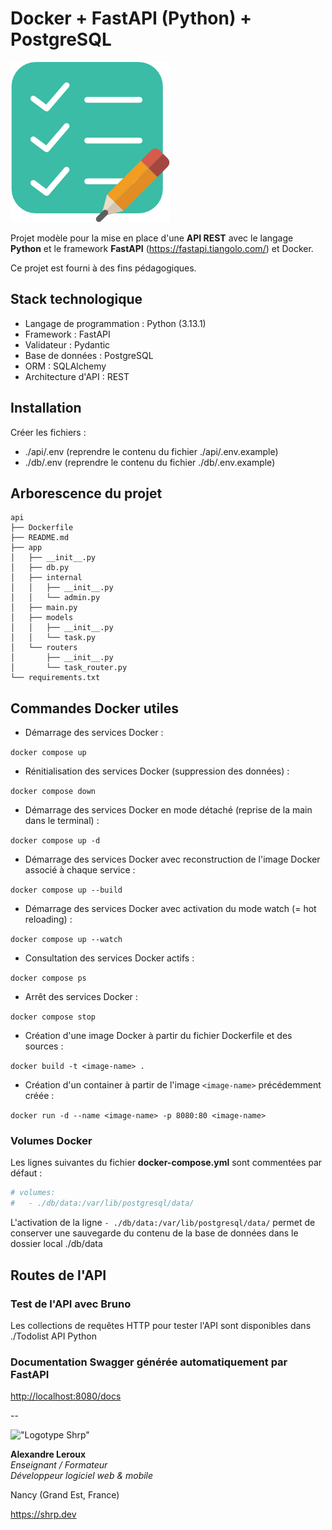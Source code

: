 # Docker + FastAPI (Python) + PostgreSQL

![Todolist](./assets/todolist.png)

Projet modèle pour la mise en place d'une __API REST__ avec le langage __Python__ et le framework __FastAPI__ (<https://fastapi.tiangolo.com/>) et Docker.

Ce projet est fourni à des fins pédagogiques.

## Stack technologique

- Langage de programmation : Python (3.13.1)
- Framework : FastAPI
- Validateur : Pydantic
- Base de données : PostgreSQL
- ORM : SQLAlchemy
- Architecture d'API : REST

## Installation

Créer les fichiers :

- ./api/.env (reprendre le contenu du fichier ./api/.env.example)
- ./db/.env (reprendre le contenu du fichier ./db/.env.example)

## Arborescence du projet

```text
api
├── Dockerfile
├── README.md
├── app
│   ├── __init__.py
│   ├── db.py
│   ├── internal
│   │   ├── __init__.py
│   │   └── admin.py
│   ├── main.py
│   ├── models
│   │   ├── __init__.py
│   │   └── task.py
│   └── routers
│       ├── __init__.py
│       └── task_router.py
└── requirements.txt
```

## Commandes Docker utiles

- Démarrage des services Docker :

`docker compose up`

- Rénitialisation des services Docker (suppression des données) :

`docker compose down`

- Démarrage des services Docker en mode détaché (reprise de la main dans le terminal) :

`docker compose up -d`

- Démarrage des services Docker avec reconstruction de l'image Docker associé à chaque service :

`docker compose up --build`

- Démarrage des services Docker avec activation du mode watch (= hot reloading) :

`docker compose up --watch`

- Consultation des services Docker actifs :

`docker compose ps`

- Arrêt des services Docker :

`docker compose stop`

- Création d'une image Docker à partir du fichier Dockerfile et des sources :

`docker build -t <image-name> .`

- Création d'un container à partir de l'image `<image-name>` précédemment créée :

`docker run -d --name <image-name> -p 8080:80 <image-name>`

### Volumes Docker

Les lignes suivantes du fichier __docker-compose.yml__ sont commentées par défaut :

```YAML
# volumes:
#   - ./db/data:/var/lib/postgresql/data/
```

L'activation de la ligne `- ./db/data:/var/lib/postgresql/data/` permet de conserver une sauvegarde du contenu de la base de données dans le dossier local ./db/data

## Routes de l'API

### Test de l'API avec Bruno

Les collections de requêtes HTTP pour tester l'API sont disponibles dans ./Todolist API Python

### Documentation Swagger générée automatiquement par FastAPI

<http://localhost:8080/docs>

--

!["Logotype Shrp"](https://sherpa.one/images/sherpa-logotype.png)

__Alexandre Leroux__  
_Enseignant / Formateur_  
_Développeur logiciel web & mobile_

Nancy (Grand Est, France)

<https://shrp.dev>
